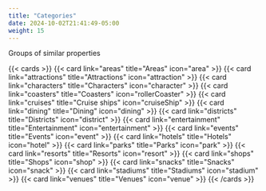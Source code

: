 ```yaml
---
title: "Categories"
date: 2024-10-02T21:41:49-05:00
weight: 15
---
```


Groups of similar properties

{{< cards  >}}
  {{< card link="areas" title="Areas" icon="area" >}}
  {{< card link="attractions" title="Attractions" icon="attraction" >}}
  {{< card link="characters" title="Characters" icon="character" >}}
  {{< card link="coasters" title="Coasters" icon="rollerCoaster" >}}
  {{< card link="cruises" title="Cruise ships" icon="cruiseShip" >}}
  {{< card link="dining" title="Dining" icon="dining" >}}
  {{< card link="districts" title="Districts" icon="district" >}}
  {{< card link="entertainment" title="Entertainment" icon="entertainment" >}}
  {{< card link="events" title="Events" icon="event" >}}
  {{< card link="hotels" title="Hotels" icon="hotel" >}}
  {{< card link="parks" title="Parks" icon="park" >}}
  {{< card link="resorts"  title="Resorts" icon="resort" >}}
  {{< card link="shops" title="Shops" icon="shop" >}}
  {{< card link="snacks" title="Snacks" icon="snack" >}}
  {{< card link="stadiums" title="Stadiums" icon="stadium" >}}
  {{< card link="venues" title="Venues" icon="venue" >}}
{{< /cards >}}